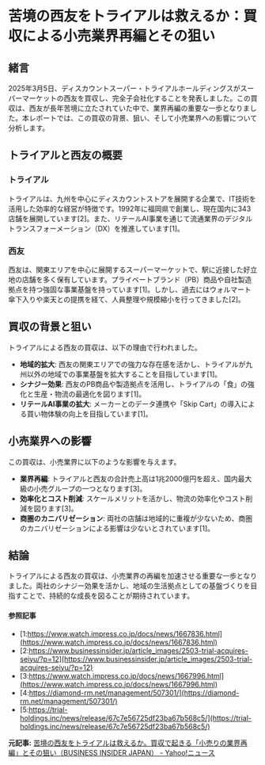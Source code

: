 # 苦境の西友をトライアルは救えるか：買収による小売業界再編とその狙い

## 緒言

2025年3月5日、ディスカウントスーパー・トライアルホールディングスがスーパーマーケットの西友を買収し、完全子会社化することを発表しました。この買収は、西友が長年苦境に立たされていた中で、業界再編の重要な一歩となりました。本レポートでは、この買収の背景、狙い、そして小売業界への影響について分析します。

## トライアルと西友の概要

### トライアル

トライアルは、九州を中心にディスカウントストアを展開する企業で、IT技術を活用した効率的な経営が特徴です。1992年に福岡県で創業し、現在国内に343店舗を展開しています[2]。また、リテールAI事業を通じて流通業界のデジタルトランスフォーメーション（DX）を推進しています[1]。

### 西友

西友は、関東エリアを中心に展開するスーパーマーケットで、駅に近接した好立地の店舗を多く保有しています。プライベートブランド（PB）商品や自社製造拠点を持つ強固な事業基盤を持っています[1]。しかし、過去にはウォルマート傘下入りや楽天との提携を経て、人員整理や規模縮小を行ってきました[2]。

## 買収の背景と狙い

トライアルによる西友の買収は、以下の理由で行われました。

- **地域的拡大**: 西友の関東エリアでの強力な存在感を活かし、トライアルが九州以外の地域での事業基盤を拡大することを目指しています[1]。
- **シナジー効果**: 西友のPB商品や製造拠点を活用し、トライアルの「食」の強化と生産・物流の最適化を図ります[1]。
- **リテールAI事業の拡大**: メーカーとのデータ連携や「Skip Cart」の導入による買い物体験の向上を目指しています[1]。

## 小売業界への影響

この買収は、小売業界に以下のような影響を与えます。

- **業界再編**: トライアルと西友の合計売上高は1兆2000億円を超え、国内最大級の小売グループの一つとなります[3]。
- **効率化とコスト削減**: スケールメリットを活かし、物流の効率化やコスト削減を図ります[3]。
- **商圏のカニバリゼーション**: 両社の店舗は地域的に重複が少ないため、商圏のカニバリゼーションによる影響は少ないとされています[1]。

## 結論

トライアルによる西友の買収は、小売業界の再編を加速させる重要な一歩となりました。両社のシナジー効果を活かし、地域の生活拠点としての基盤づくりを目指すことで、持続的な成長を図ることが期待されています。

#### 参照記事
- [1:https://www.watch.impress.co.jp/docs/news/1667836.html](https://www.watch.impress.co.jp/docs/news/1667836.html)
- [2:https://www.businessinsider.jp/article_images/2503-trial-acquires-seiyu/?p=12](https://www.businessinsider.jp/article_images/2503-trial-acquires-seiyu/?p=12)
- [3:https://www.watch.impress.co.jp/docs/news/1667996.html](https://www.watch.impress.co.jp/docs/news/1667996.html)
- [4:https://diamond-rm.net/management/507301/](https://diamond-rm.net/management/507301/)
- [5:https://trial-holdings.inc/news/release/67c7e56725df23ba67b568c5/](https://trial-holdings.inc/news/release/67c7e56725df23ba67b568c5/)


**元記事:** [苦境の西友をトライアルは救えるか。買収で起きる「小売りの業界再編」とその狙い（BUSINESS INSIDER JAPAN） - Yahoo!ニュース](https://news.yahoo.co.jp/articles/26c234214737006fc9799589e6da5cf6a3178811?source=rss)